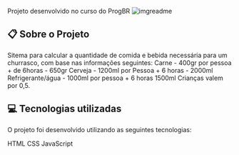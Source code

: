 Projeto desenvolvido no curso do ProgBR
![imgreadme](https://user-images.githubusercontent.com/109525982/180812813-e4fbe1d2-aebc-4a4a-9f88-a071fe270b13.png)

## 📋 Sobre o Projeto
Sitema para calcular a quantidade de comida e bebida necessária para um churrasco,
com base nas informações seguintes:
Carne - 400gr por pessoa + de 6horas - 650gr
Cerveja - 1200ml por Pessoa + 6 horas - 2000ml
Refrigerante/água - 1000ml por pessoa + 6 horas 1500ml
Crianças valem por 0,5.

## 💻 Tecnologias utilizadas
O projeto foi desenvolvido utilizando as seguintes tecnologias:

HTML
CSS
JavaScript
